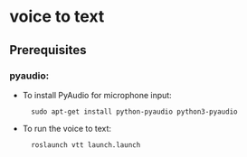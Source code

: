 # voice to text

## Prerequisites

### pyaudio:

* To install PyAudio for microphone input:
        
        sudo apt-get install python-pyaudio python3-pyaudio

* To run the voice to text:

        roslaunch vtt launch.launch

